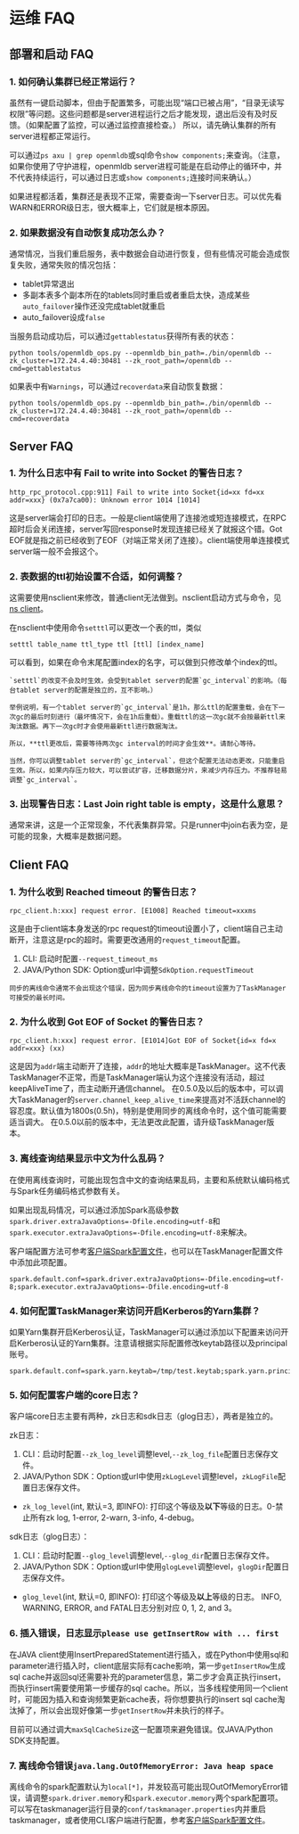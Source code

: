 # 运维 FAQ

## 部署和启动 FAQ

### 1. 如何确认集群已经正常运行？
虽然有一键启动脚本，但由于配置繁多，可能出现“端口已被占用”，“目录无读写权限”等问题。这些问题都是server进程运行之后才能发现，退出后没有及时反馈。（如果配置了监控，可以通过监控直接检查。）
所以，请先确认集群的所有server进程都正常运行。

可以通过`ps axu | grep openmldb`或sql命令`show components;`来查询。（注意，如果你使用了守护进程，openmldb server进程可能是在启动停止的循环中，并不代表持续运行，可以通过日志或`show components;`连接时间来确认。）

如果进程都活着，集群还是表现不正常，需要查询一下server日志。可以优先看WARN和ERROR级日志，很大概率上，它们就是根本原因。

### 2. 如果数据没有自动恢复成功怎么办？

通常情况，当我们重启服务，表中数据会自动进行恢复，但有些情况可能会造成恢复失败，通常失败的情况包括：

- tablet异常退出
- 多副本表多个副本所在的tablets同时重启或者重启太快，造成某些`auto_failover`操作还没完成tablet就重启
- auto_failover设成`false`

当服务启动成功后，可以通过`gettablestatus`获得所有表的状态：
```
python tools/openmldb_ops.py --openmldb_bin_path=./bin/openmldb --zk_cluster=172.24.4.40:30481 --zk_root_path=/openmldb --cmd=gettablestatus
```

如果表中有`Warnings`，可以通过`recoverdata`来自动恢复数据：
```
python tools/openmldb_ops.py --openmldb_bin_path=./bin/openmldb --zk_cluster=172.24.4.40:30481 --zk_root_path=/openmldb --cmd=recoverdata
```

## Server FAQ

### 1. 为什么日志中有 Fail to write into Socket 的警告日志？
```
http_rpc_protocol.cpp:911] Fail to write into Socket{id=xx fd=xx addr=xxx} (0x7a7ca00): Unknown error 1014 [1014]
```
这是server端会打印的日志。一般是client端使用了连接池或短连接模式，在RPC超时后会关闭连接，server写回response时发现连接已经关了就报这个错。Got EOF就是指之前已经收到了EOF（对端正常关闭了连接）。client端使用单连接模式server端一般不会报这个。

### 2. 表数据的ttl初始设置不合适，如何调整？
这需要使用nsclient来修改，普通client无法做到。nsclient启动方式与命令，见[ns client](../reference/cli.md#ns-client)。

在nsclient中使用命令`setttl`可以更改一个表的ttl，类似
```
setttl table_name ttl_type ttl [ttl] [index_name]
```
可以看到，如果在命令末尾配置index的名字，可以做到只修改单个index的ttl。
```{caution}
`setttl`的改变不会及时生效，会受到tablet server的配置`gc_interval`的影响。（每台tablet server的配置是独立的，互不影响。）

举例说明，有一个tablet server的`gc_interval`是1h，那么ttl的配置重载，会在下一次gc的最后时刻进行（最坏情况下，会在1h后重载）。重载ttl的这一次gc就不会按最新ttl来淘汰数据。再下一次gc时才会使用最新ttl进行数据淘汰。

所以，**ttl更改后，需要等待两次gc interval的时间才会生效**。请耐心等待。

当然，你可以调整tablet server的`gc_interval`，但这个配置无法动态更改，只能重启生效。所以，如果内存压力较大，可以尝试扩容，迁移数据分片，来减少内存压力。不推荐轻易调整`gc_interval`。
```

### 3. 出现警告日志：Last Join right table is empty，这是什么意思？
通常来讲，这是一个正常现象，不代表集群异常。只是runner中join右表为空，是可能的现象，大概率是数据问题。

## Client FAQ

### 1. 为什么收到 Reached timeout 的警告日志？
```
rpc_client.h:xxx] request error. [E1008] Reached timeout=xxxms
```
这是由于client端本身发送的rpc request的timeout设置小了，client端自己主动断开，注意这是rpc的超时。需要更改通用的`request_timeout`配置。
1. CLI: 启动时配置`--request_timeout_ms`
2. JAVA/Python SDK: Option或url中调整`SdkOption.requestTimeout`
```{note}
同步的离线命令通常不会出现这个错误，因为同步离线命令的timeout设置为了TaskManager可接受的最长时间。
```
### 2. 为什么收到 Got EOF of Socket 的警告日志？
```
rpc_client.h:xxx] request error. [E1014]Got EOF of Socket{id=x fd=x addr=xxx} (xx)
```
这是因为`addr`端主动断开了连接，`addr`的地址大概率是TaskManager。这不代表TaskManager不正常，而是TaskManager端认为这个连接没有活动，超过keepAliveTime了，而主动断开通信channel。
在0.5.0及以后的版本中，可以调大TaskManager的`server.channel_keep_alive_time`来提高对不活跃channel的容忍度。默认值为1800s(0.5h)，特别是使用同步的离线命令时，这个值可能需要适当调大。
在0.5.0以前的版本中，无法更改此配置，请升级TaskManager版本。

### 3. 离线查询结果显示中文为什么乱码？

在使用离线查询时，可能出现包含中文的查询结果乱码，主要和系统默认编码格式与Spark任务编码格式参数有关。

如果出现乱码情况，可以通过添加Spark高级参数`spark.driver.extraJavaOptions=-Dfile.encoding=utf-8`和`spark.executor.extraJavaOptions=-Dfile.encoding=utf-8`来解决。

客户端配置方法可参考[客户端Spark配置文件](../reference/client_config/client_spark_config.md)，也可以在TaskManager配置文件中添加此项配置。

```
spark.default.conf=spark.driver.extraJavaOptions=-Dfile.encoding=utf-8;spark.executor.extraJavaOptions=-Dfile.encoding=utf-8
```

### 4. 如何配置TaskManager来访问开启Kerberos的Yarn集群？

如果Yarn集群开启Kerberos认证，TaskManager可以通过添加以下配置来访问开启Kerberos认证的Yarn集群。注意请根据实际配置修改keytab路径以及principal账号。

```
spark.default.conf=spark.yarn.keytab=/tmp/test.keytab;spark.yarn.principal=test@EXAMPLE.COM
```

### 5. 如何配置客户端的core日志？

客户端core日志主要有两种，zk日志和sdk日志（glog日志），两者是独立的。

zk日志：
1. CLI：启动时配置`--zk_log_level`调整level,`--zk_log_file`配置日志保存文件。
2. JAVA/Python SDK：Option或url中使用`zkLogLevel`调整level，`zkLogFile`配置日志保存文件。

- `zk_log_level`(int, 默认=3, 即INFO): 
打印这个等级及**以下**等级的日志。0-禁止所有zk log, 1-error, 2-warn, 3-info, 4-debug。

sdk日志（glog日志）：
1. CLI：启动时配置`--glog_level`调整level,`--glog_dir`配置日志保存文件。
2. JAVA/Python SDK：Option或url中使用`glogLevel`调整level，`glogDir`配置日志保存文件。

- `glog_level`(int, 默认=0, 即INFO):
打印这个等级及**以上**等级的日志。 INFO, WARNING, ERROR, and FATAL日志分别对应 0, 1, 2, and 3。


### 6. 插入错误，日志显示`please use getInsertRow with ... first`

在JAVA client使用InsertPreparedStatement进行插入，或在Python中使用sql和parameter进行插入时，client底层实际有cache影响，第一步`getInsertRow`生成sql cache并返回sql还需要补充的parameter信息，第二步才会真正执行insert，而执行insert需要使用第一步缓存的sql cache。所以，当多线程使用同一个client时，可能因为插入和查询频繁更新cache表，将你想要执行的insert sql cache淘汰掉了，所以会出现好像第一步`getInsertRow`并未执行的样子。

目前可以通过调大`maxSqlCacheSize`这一配置项来避免错误。仅JAVA/Python SDK支持配置。

### 7. 离线命令错误`java.lang.OutOfMemoryError: Java heap space`

离线命令的spark配置默认为`local[*]`，并发较高可能出现OutOfMemoryError错误，请调整`spark.driver.memory`和`spark.executor.memory`两个spark配置项。可以写在taskmanager运行目录的`conf/taskmanager.properties`内并重启taskmanager，或者使用CLI客户端进行配置，参考[客户端Spark配置文件](../reference/client_config/client_spark_config.md#)。
